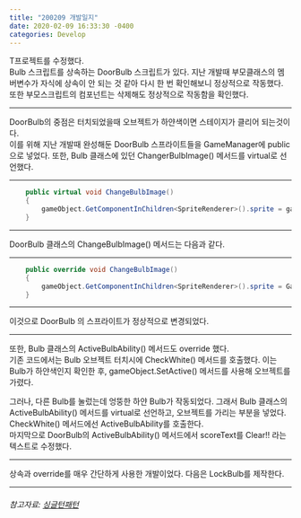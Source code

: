 ```yaml
---
title: "200209 개발일지"
date: 2020-02-09 16:33:30 -0400
categories: Develop
---
```


T프로젝트를 수정했다.  
Bulb 스크립트를 상속하는 DoorBulb 스크립트가 있다. 지난 개발때 부모클래스의 멤버변수가 자식에 상속이 안 되는 것 같아 다시 한 번 확인해보니 정상적으로 작동했다.  
또한 부모스크립트의 컴포넌트는 삭제해도 정상적으로 작동함을 확인했다.

---

DoorBulb의 중점은 터치되었을때 오브젝트가 하얀색이면 스테이지가 클리어 되는것이다.  
이를 위해 지난 개발때 완성해둔 DoorBulb 스프라이트들을 GameManager에 public으로 넣었다. 또한, Bulb 클래스에 있던 ChangerBulbImage() 메서드를 virtual로 선언했다.

---

```c#
    public virtual void ChangeBulbImage()
    {
        gameObject.GetComponentInChildren<SpriteRenderer>().sprite = gameManager.bulbSprites[(int)colorState];
    }
```

---

DoorBulb 클래스의 ChangeBulbImage() 메서드는 다음과 같다.

---

```c#
    public override void ChangeBulbImage()
    {
        gameObject.GetComponentInChildren<SpriteRenderer>().sprite = GameManager.instance.doorBulbSprites[(int)colorState];
    }
```

---

이것으로 DoorBulb 의 스프라이트가 정상적으로 변경되었다.

---

또한, Bulb 클래스의 ActiveBulbAbility() 메서드도 override 했다.  
기존 코드에서는 Bulb 오브젝트 터치시에 CheckWhite() 메서드를 호출했다. 이는 Bulb가 하얀색인지 확인한 후, gameObject.SetActive() 메서드를 사용해 오브젝트를 가렸다.

그러나, 다른 Bulb를 눌렀는데 엉뚱한 하얀 Bulb가 작동되었다. 그래서 Bulb 클래스의 ActiveBulbAbility() 메서드를 virtual로 선언하고, 오브젝트를 가리는 부분을 넣었다. CheckWhite() 메서드에선 ActiveBulbAbility를 호출한다.  
마지막으로 DoorBulb의 ActiveBulbAbility() 메서드에서 scoreText를 Clear!! 라는 텍스트로 수정했다.

---

상속과 override를 매우 간단하게 사용한 개발이었다. 다음은 LockBulb를 제작한다.

---

###### 참고자료: [싱글턴패턴](https://bluemeta.tistory.com/16)
